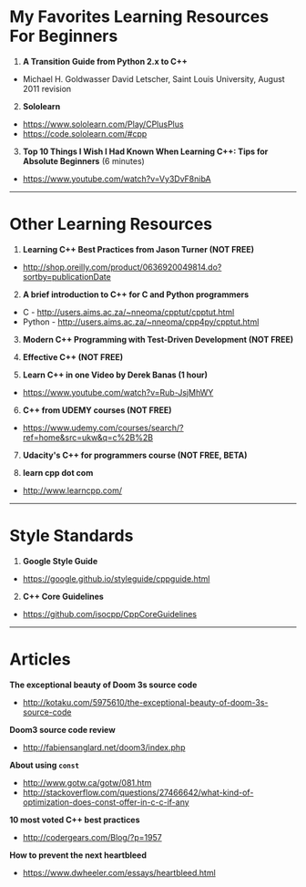 # My Favorites Learning Resources For Beginners

1. **A Transition Guide from Python 2.x to C++**
- Michael H. Goldwasser David Letscher, Saint Louis University, August 2011 revision

2. **Sololearn**
- https://www.sololearn.com/Play/CPlusPlus
- https://code.sololearn.com/#cpp

3. **Top 10 Things I Wish I Had Known When Learning C++: Tips for Absolute Beginners** (6 minutes)
- https://www.youtube.com/watch?v=Vy3DvF8nibA

---

# Other Learning Resources

1. **Learning C++ Best Practices from Jason Turner (NOT FREE)**
- http://shop.oreilly.com/product/0636920049814.do?sortby=publicationDate

2. **A brief introduction to C++ for C and Python programmers**
- C - http://users.aims.ac.za/~nneoma/cpptut/cpptut.html
- Python - http://users.aims.ac.za/~nneoma/cpp4py/cpptut.html

3. **Modern C++ Programming with Test-Driven Development (NOT FREE)**

4. **Effective C++ (NOT FREE)**

5. **Learn C++ in one Video by Derek Banas (1 hour)**
- https://www.youtube.com/watch?v=Rub-JsjMhWY

6. **C++ from UDEMY courses (NOT FREE)**
- https://www.udemy.com/courses/search/?ref=home&src=ukw&q=c%2B%2B

7. **Udacity's C++ for programmers course (NOT FREE, BETA)**

8. **learn cpp dot com**
- http://www.learncpp.com/

---

# Style Standards

1. **Google Style Guide**
- https://google.github.io/styleguide/cppguide.html

2. **C++ Core Guidelines**
- https://github.com/isocpp/CppCoreGuidelines

---

# Articles

**The exceptional beauty of Doom 3s source code**
- http://kotaku.com/5975610/the-exceptional-beauty-of-doom-3s-source-code

**Doom3 source code review**
- http://fabiensanglard.net/doom3/index.php

**About using `const`**
- http://www.gotw.ca/gotw/081.htm
- http://stackoverflow.com/questions/27466642/what-kind-of-optimization-does-const-offer-in-c-c-if-any

**10 most voted C++ best practices**
- http://codergears.com/Blog/?p=1957

**How to prevent the next heartbleed**
- https://www.dwheeler.com/essays/heartbleed.html
